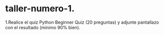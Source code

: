 # taller-numero-1.
1.Realice el quiz Python Beginner Quiz (20 preguntas) y adjunte pantallazo con el resultado (mínimo 90% bien).
